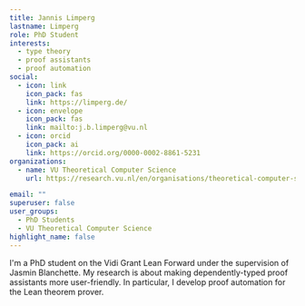 ```yaml
---
title: Jannis Limperg
lastname: Limperg
role: PhD Student
interests:
  - type theory
  - proof assistants
  - proof automation
social:
  - icon: link
    icon_pack: fas
    link: https://limperg.de/
  - icon: envelope
    icon_pack: fas
    link: mailto:j.b.limperg@vu.nl
  - icon: orcid
    icon_pack: ai
    link: https://orcid.org/0000-0002-8861-5231
organizations:
  - name: VU Theoretical Computer Science
    url: https://research.vu.nl/en/organisations/theoretical-computer-science-4/persons/

email: ""
superuser: false
user_groups:
  - PhD Students
  - VU Theoretical Computer Science
highlight_name: false
---
```


I'm a PhD student on the Vidi Grant Lean Forward under the supervision of Jasmin Blanchette. My research is about making dependently-typed proof assistants more user-friendly. In particular, I develop proof automation for the Lean theorem prover.
